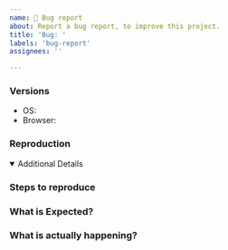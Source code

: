 ```yaml
---
name: 🚨 Bug report
about: Report a bug report, to improve this project.
title: 'Bug: '
labels: 'bug-report'
assignees: ''

---
```


<!-- 💚 Thanks for your time to make this project better with your feedback 💚 

**IMPORTANT** Before reporting a bug:

👍 A properly detailed bug report can save a LOT of time and help fixing issues as soon as possible.
-->

### Versions
- OS: <!-- e.g. Windows 99> -->
- Browser: <!-- [e.g. Chrome 1.2.3] -->

### Reproduction

<details open>
<summary>Additional Details</summary>
</details>

### Steps to reproduce


### What is Expected?


### What is actually happening?
